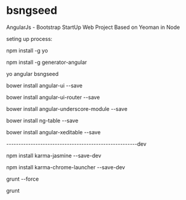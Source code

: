 bsngseed
========

AngularJs - Bootstrap StartUp Web Project Based on Yeoman in Node


seting up process:


npm install -g yo


npm install -g generator-angular


yo angular bsngseed


bower install angular-ui --save


bower install angular-ui-router --save


bower install angular-underscore-module --save


bower install ng-table --save


bower install angular-xeditable --save


------------------------------------------------------dev


npm install karma-jasmine --save-dev


npm install karma-chrome-launcher --save-dev


grunt --force


grunt
